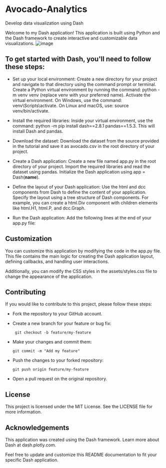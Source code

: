 # Avocado-Analytics
Develop data visualization using Dash

Welcome to my Dash application! This application is built using Python and the Dash framework to create interactive and customizable data visualizations.
![image](https://github.com/vonderwoman/Avocado-Analytics/assets/104657679/dfa21cd0-1195-4bad-ae06-e6f8620e524d)

## To get started with Dash, you'll need to follow these steps:

 - Set up your local environment:
        Create a new directory for your project and navigate to that directory using the command prompt or terminal.
        Create a Python virtual environment by running the command: python -m venv venv (replace venv with your preferred name).
        Activate the virtual environment. On Windows, use the command: venv\Scripts\activate. On Linux and macOS, use: source venv/bin/activate.

  - Install the required libraries:
        Inside your virtual environment, use the command: python -m pip install dash==2.8.1 pandas==1.5.3. This will install Dash and pandas.

  - Download the dataset:
        Download the dataset from the source provided in the tutorial and save it as avocado.csv in the root directory of your project.

  - Create a Dash application:
        Create a new file named app.py in the root directory of your project.
        Import the required libraries and read the dataset using pandas.
        Initialize the Dash application using app = Dash(__name__).

  - Define the layout of your Dash application:
        Use the html and dcc components from Dash to define the content of your application.
        Specify the layout using a tree structure of Dash components.
        For example, you can create a html.Div component with children elements like html.H1, html.P, and dcc.Graph.

  - Run the Dash application:
        Add the following lines at the end of your app.py file:


## Customization

You can customize this application by modifying the code in the app.py file. This file contains the main logic for creating the Dash application layout, defining callbacks, and handling user interactions.

Additionally, you can modify the CSS styles in the assets/styles.css file to change the appearance of the application.

## Contributing

If you would like to contribute to this project, please follow these steps:

  - Fork the repository to your GitHub account.

  - Create a new branch for your feature or bug fix: 

         git checkout -b feature/my-feature

 - Make your changes and commit them:

       git commit -m "Add my feature"

- Push the changes to your forked repository:

      git push origin feature/my-feature

 - Open a pull request on the original repository.


## License

This project is licensed under the MIT License. See the LICENSE file for more information.

## Acknowledgements

 This application was created using the Dash framework. Learn more about Dash at dash.plotly.com.
    

Feel free to update and customize this README documentation to fit your specific Dash application.
















